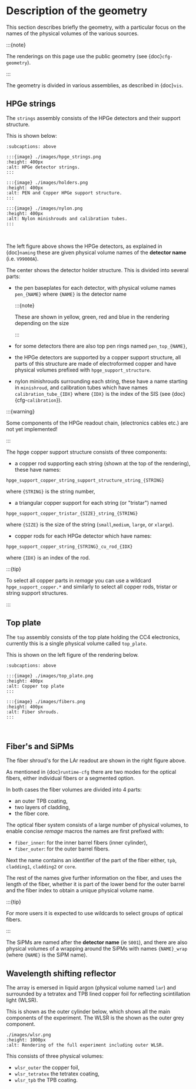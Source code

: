 # Description of the geometry

This section describes briefly the geometry, with a particular focus on the
names of the physical volumes of the various sources.

:::{note}

The renderings on this page use the public geometry (see
{doc}`cfg-geometry`).

:::

The geometry is divided in various assemblies, as described in {doc}`vis`.

## HPGe strings

The `strings` assembly consists of the HPGe detectors and their support
structure.

This is shown below:

```{subfigure} ABC
:subcaptions: above

:::{image} ./images/hpge_strings.png
:height: 400px
:alt: HPGe detector strings.
:::

:::{image} ./images/holders.png
:height: 400px
:alt: PEN and Copper HPGe support structure.
:::

:::{image} ./images/nylon.png
:height: 400px
:alt: Nylon minishrouds and calibration tubes.
:::

```

&nbsp;

The left figure above shows the HPGe detectors, as explained in {doc}`naming`
these are given physical volume names of the **detector name** (i.e. `V99000A`).

The center shows the detector holder structure. This is divided into several
parts:

- the pen baseplates for each detector, with physical volume names `pen_{NAME}`
  where `{NAME}` is the detector name
  
  :::{note}
  
  These are shown in yellow, green, red and blue in the rendering depending
  on the size
  
  :::
- for some detectors there are also top pen rings named `pen_top_{NAME}`,
- the HPGe detectors are supported by a copper support structure, all parts of
  this structure are made of electroformed copper and have physical volumes
  prefixed with `hpge_support_structure`.
- nylon minishrouds surrounding each string, these have a name starting in
  `minishroud`, and calibration tubes which have names `calibration_tube_{IDX}`
  where `{IDX}` is the index of the SIS (see {doc}{cfg-`calibration`}).

:::{warning}

Some components of the HPGe readout chain, (electronics cables etc.) are not
yet implemented!

:::

The hpge copper support structure consists of three components:

- a copper rod supporting each string (shown at the top of the rendering), these
  have names:

```
hpge_support_copper_string_support_structure_string_{STRING}
```

where `{STRING}` is the string number,

- a triangular copper support for each string (or "tristar") named

```
hpge_support_copper_tristar_{SIZE}_string_{STRING}
```

where `{SIZE}` is the size of the string (`small`,`medium`, `large`, or
`xlarge`).

- copper rods for each HPGe detector which have names:

```
hpge_support_copper_string_{STRING}_cu_rod_{IDX}
```

where `{IDX}` is an index of the rod.

:::{tip}

To select all copper parts in _remage_ you can use a wildcard
`hpge_support_copper.*` and similarly to select all copper rods, tristar or
string support structures.

:::

## Top plate

The `top` assembly consists of the top plate holding the CC4 electronics,
currently this is a single physical volume called `top_plate`.

This is shown on the left figure of the rendering below.

```{subfigure} AB
:subcaptions: above

:::{image} ./images/top_plate.png
:height: 400px
:alt: Copper top plate
:::

:::{image} ./images/fibers.png
:height: 400px
:alt: Fiber shrouds.
:::

```

&nbsp;

## Fiber's and SiPMs

The fiber shroud's for the LAr readout are shown in the right figure above.

As mentioned in {doc}`runtime-cfg` there are two modes for the optical fibers,
either individual fibers or a segmented option.

In both cases the fiber volumes are divided into 4 parts:

- an outer TPB coating,
- two layers of cladding,
- the fiber core.

The optical fiber system consists of a large number of physical volumes, to
enable concise _remage_ macros the names are first prefixed with:

- `fiber_inner`: for the inner barrel fibers (inner cylinder),
- `fiber_outer`: for the outer barrel fibers.

Next the name contains an identifier of the part of the fiber either, `tpb`,
`cladding1`, `cladding2` or `core`.

The rest of the names give further information on the fiber, and uses the length
of the fiber, whether it is part of the lower bend for the outer barrel and the
fiber index to obtain a unique physical volume name.

:::{tip}

For more users it is expected to use wildcards to select groups of optical
fibers.

:::

The SiPMs are named after the **detector name** (ie `S001`), and there are also
physical volumes of a wrapping around the SiPMs with names `{NAME}_wrap` (where
`{NAME}` is the SiPM name).

## Wavelength shifting reflector

The array is emersed in liquid argon (physical volume named `lar`) and
surrounded by a tetratex and TPB lined copper foil for reflecting scintillation
light (WLSR).

This is shown as the outer cylinder below, which shows all the main components
of the experiment. The WLSR is the shown as the outer grey component.

```{image}
./images/wlsr.png
:height: 1000px
:alt: Rendering of the full experiment including outer WLSR.
```

This consists of three physical volumes:

- `wlsr_outer` the copper foil,
- `wlsr_tetratex` the tetratex coating,
- `wlsr_tpb` the TPB coating.
